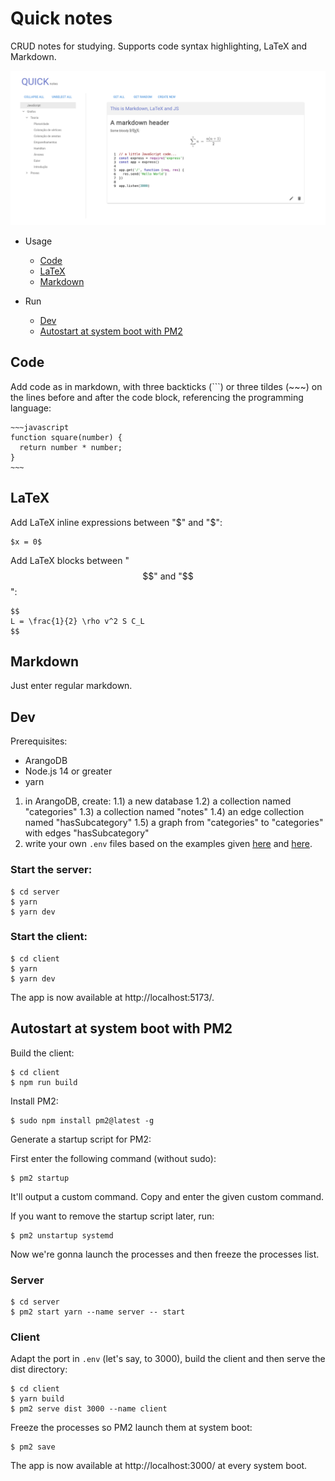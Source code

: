# Quick notes

CRUD notes for studying. Supports code syntax highlighting, LaTeX and Markdown.

![Quick Notes interface](/screenshot.png?raw=true "Quick Notes interface")

- Usage
  - [Code](#code)
  - [LaTeX](#latex)
  - [Markdown](#markdown)

- Run
  - [Dev](#dev)
  - [Autostart at system boot with PM2](#autostart-at-system-boot-with-pm2)



## Code

Add code as in markdown, with three backticks (\`\`\`) or three tildes (\~\~\~) on the lines before and after the code block, referencing the programming language:

```
~~~javascript
function square(number) {
  return number * number;
}
~~~
```

## LaTeX

Add LaTeX inline expressions between "$" and "$":

```
$x = 0$
```

Add LaTeX blocks between "$$" and "$$":

```
$$
L = \frac{1}{2} \rho v^2 S C_L
$$
```

## Markdown

Just enter regular markdown.

## Dev

Prerequisites:

* ArangoDB
* Node.js 14 or greater
* yarn

1) in ArangoDB, create:
  1.1) a new database
  1.2) a collection named "categories"
  1.3) a collection named "notes"
  1.4) an edge collection named "hasSubcategory"
  1.5) a graph from "categories" to "categories" with edges "hasSubcategory"
2) write your own `.env` files based on the examples given [here][1] and [here][2].

### Start the server:

```
$ cd server
$ yarn
$ yarn dev
```

### Start the client:

```
$ cd client
$ yarn
$ yarn dev
```

The app is now available at http://localhost:5173/.

## Autostart at system boot with PM2

Build the client:

```
$ cd client
$ npm run build
```

Install PM2:

```
$ sudo npm install pm2@latest -g
```

Generate a startup script for PM2:

First enter the following command (without sudo):

```
$ pm2 startup
```

It'll output a custom command. Copy and enter the given custom command.

If you want to remove the startup script later, run:

```
$ pm2 unstartup systemd
```

Now we're gonna launch the processes and then freeze the processes list.

### Server

```
$ cd server
$ pm2 start yarn --name server -- start
```

### Client

Adapt the port in `.env` (let's say, to 3000), build the client and then serve the dist directory:

```
$ cd client
$ yarn build
$ pm2 serve dist 3000 --name client
```

Freeze the processes so PM2 launch them at system boot:

```
$ pm2 save
```

The app is now available at http://localhost:3000/ at every system boot.

[1]: https://github.com/renankrz/quick-notes/blob/main/client/.env.example
[2]: https://github.com/renankrz/quick-notes/blob/main/server/.env.example
